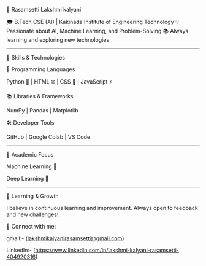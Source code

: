 

🚀 Rasamsetti Lakshmi kalyani

🎓 B.Tech CSE (AI) | Kakinada Institute of Engineering Technology
💡 Passionate about AI, Machine Learning, and Problem-Solving
📚 Always learning and exploring new technologies


___

🔧 Skills & Technologies

🚀 Programming Languages

Python 🐍 | HTML 🌐 | CSS 🎨 | JavaScript ⚡


📚 Libraries & Frameworks

NumPy | Pandas | Matplotlib


🛠️ Developer Tools

GitHub | Google Colab | VS Code



---

📖 Academic Focus

Machine Learning 🤖

Deep Learning 🧠



---

🌱 Learning & Growth

I believe in continuous learning and improvement. Always open to feedback and new challenges!

🔗 Connect with me:

gmail:-
(lakshmikalyanirasamsetti@gmail.com)

LinkedIn:- (https://www.linkedin.com/in/lakshmi-kalyani-rasamsetti-404920316)


  

<!---
Lakshmikalyani348/Lakshmikalyani348 is a ✨ special ✨ repository because its `README.md` (this file) appears on your GitHub profile.
You can click the Preview link to take a look at your changes.
--->
